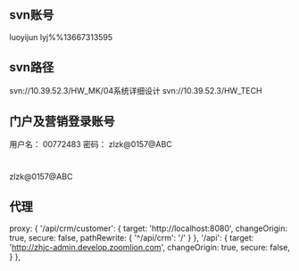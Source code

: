 ## svn账号
luoyijun  lyj%%13667313595

## svn路径
svn://10.39.52.3/HW_MK/04系统详细设计
svn://10.39.52.3/HW_TECH

## 门户及营销登录账号
用户名：
00772483
密码：
zlzk@0157@ABC

#
zlzk@0157@ABC

## 代理
proxy: {
  '/api/crm/customer': {
    target: 'http://localhost:8080',
    changeOrigin: true,
    secure: false,
    pathRewrite: {
      '^/api/crm': '/'
    }
  },
  '/api': {
    target: 'http://zhjc-admin.develop.zoomlion.com',
    changeOrigin: true,
    secure: false,
  }
},